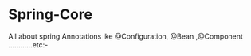 # Spring-Core

All about spring Annotations ike @Configuration, @Bean ,@Component ............etc:-
